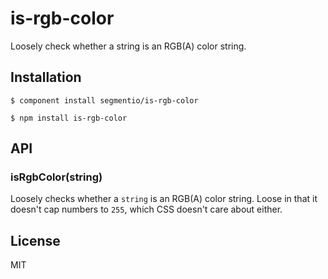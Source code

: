 # is-rgb-color

  Loosely check whether a string is an RGB(A) color string.

## Installation
  
```
$ component install segmentio/is-rgb-color
```
```
$ npm install is-rgb-color
```

## API

### isRgbColor(string)

  Loosely checks whether a `string` is an RGB(A) color string. Loose in that it doesn't cap numbers to `255`, which CSS doesn't care about either.

## License

  MIT
